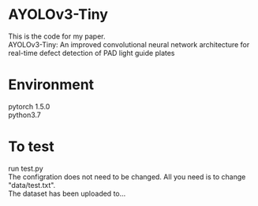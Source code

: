# AYOLOv3-Tiny
This is the code for my paper.<br>
AYOLOv3-Tiny: An improved convolutional neural network architecture for real-time defect detection of PAD light guide plates<br>
# Environment
pytorch 1.5.0<br>
python3.7<br>
# To test
run test.py<br>
The configration does not need to be changed. All you need is to change "data/test.txt".<br>
The dataset has been uploaded to...
